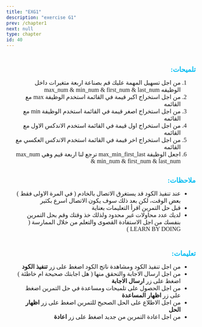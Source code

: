 ```yaml
---
title: "EXG1"
description: "exercise G1" 
prev: /chapter1
next: null
type: chapter
id: 40
---
```



<codeblock id="G1">
  
<div dir="RTL">   
  
<br>

<p line-height:1.5">
<strong>
<font size="4" color="#09bef3" face="cairo">
تلميحات:
</font>
</strong>
</p>

<ol line-height:1.5">
<font size="3.5" face="cairo">
<li>
من اجل تسهيل المهمة عليك قم بصناعة اربعة متغيرات داخل الوظيفه max_num & min_num & first_num & last_num  
</li>
  
<li>
من اجل استخراج اكبر قيمة في القائمة استخدم الوظيفة max مع القائمه
</li>

<li>
من اجل استخراج اصغر قيمة في القائمة استخدم الوظيفة min مع القائمه
</li>

<li>
من اجل استخراج اول قيمة في القائمة استخدم الاندكس الاول مع القائمه
</li>
  
<li>
من اجل استخراج اخر قيمة في القائمة استخدم الاندكس العكسي مع القائمه
</li>
  
<li>
اجعل الوظيفة max_min_first_last ترجع لنا اربعة قيم وهي max_num & min_num & first_num & last_num  
</li> 
</font>
</ol> 


<br>
                             
<strong>
<font size="4" color="#09bef3" face="cairo">
ملاحظات:
</font>
</strong>
</p>

<ul line-height:1.5">
<font size="3.5" face="cairo">
<li>
عند تنفيذ الكود قد يستغرق الاتصال بالخادم ( في المرة الاولى فقط ) بعض الوقت، لكن بعد ذلك سوف يكون الاتصال اسرع بكثير
</li>
  
<li>
قبل حل التمرين اقرأ التعليمات بعناية
</li>

<li>
لديك عدد محاولات غير محدود ولذلك خذ وقتك وقم بحل التمرين بنفسك من اجل الاستفادة القصوى والتعلم من خلال الممارسة ( LEARN BY DOING )
</li>

</font>
</ul> 


<br>
<p line-height:1.5">
<strong>
<font size="4" color="#09bef3" face="cairo">
تعليمات:
</font>
</strong>
</p>

<ul line-height:1.5">
<font size="3.5" face="cairo">
<li>
من اجل تنفيذ الكود ومشاهدة ناتج الكود اضغط على زر <strong>تنفيذ الكود</strong>
</li>
  
<li>
من اجل ارسال الاجابة والتحقق منها ( هل اجابتك صحيحة ام خاطئة ) اضغط على زر <strong>ارسال الاجابة</strong>
</li>  
  
<li>
من اجل الحصول على تلميحات ومساعدة في حل التمرين اضغط على زر <strong>اظهار المساعدة</strong> 
</li>

<li>
من اجل الاطلاع على الحل الصحيح للتمرين اضغط على زر <strong>اظهار الحل</strong>
</li>

<li>
من اجل اعادة التمرين من جديد اضغط على زر <strong>اعادة</strong>
</li>

</font>
</ul> 


</div>

</codeblock>

